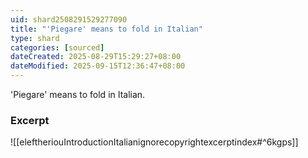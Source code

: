 ```yaml
---
uid: shard2508291529277090
title: "'Piegare' means to fold in Italian"
type: shard
categories: [sourced]
dateCreated: 2025-08-29T15:29:27+08:00
dateModified: 2025-09-15T12:36:47+08:00
---
```

'Piegare' means to fold in Italian.
### Excerpt
![[eleftheriouIntroductionItalianignorecopyrightexcerptindex#^6kgps]]